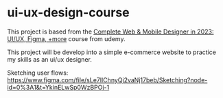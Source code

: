 # ui-ux-design-course

This project is based from the [Complete Web & Mobile Designer in 2023: UI/UX, Figma, +more](https://www.udemy.com/course/complete-web-designer-mobile-designer-zero-to-mastery/) course from udemy. 

This project will be develop into a simple e-commerce website to practice my skills as an ui/ux designer. 

Sketching user flows: https://www.figma.com/file/sLe7lIChnyQj2vaNj17beb/Sketching?node-id=0%3A1&t=YkinELwSp0WzBPOj-1
